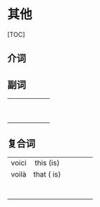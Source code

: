 # 其他

[TOC]

## 介词

## 副词

|      |      |      |      |      |      |
| ---- | ---- | ---- | ---- | ---- | ---- |
|      |      |      |      |      |      |
|      |      |      |      |      |      |
|      |      |      |      |      |      |
|      |      |      |      |      |      |
|      |      |      |      |      |      |
|      |      |      |      |      |      |
|      |      |      |      |      |      |
|      |      |      |      |      |      |
|      |      |      |      |      |      |



## 复合词

|       |            |      |      |      |      |
| :---: | :--------: | :--: | :--: | :--: | :--: |
| voici | this (is)  |      |      |      |      |
| voilà | that ( is) |      |      |      |      |
|       |            |      |      |      |      |
|       |            |      |      |      |      |
|       |            |      |      |      |      |
|       |            |      |      |      |      |
|       |            |      |      |      |      |
|       |            |      |      |      |      |
|       |            |      |      |      |      |


